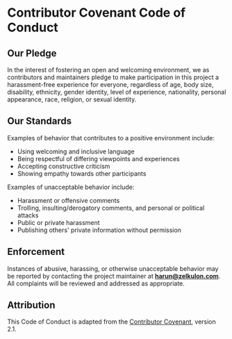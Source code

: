 # Contributor Covenant Code of Conduct

## Our Pledge
In the interest of fostering an open and welcoming environment, we as contributors and maintainers pledge to make participation in this project a harassment-free experience for everyone, regardless of age, body size, disability, ethnicity, gender identity, level of experience, nationality, personal appearance, race, religion, or sexual identity.

## Our Standards
Examples of behavior that contributes to a positive environment include:
- Using welcoming and inclusive language
- Being respectful of differing viewpoints and experiences
- Accepting constructive criticism
- Showing empathy towards other participants

Examples of unacceptable behavior include:
- Harassment or offensive comments
- Trolling, insulting/derogatory comments, and personal or political attacks
- Public or private harassment
- Publishing others' private information without permission

## Enforcement
Instances of abusive, harassing, or otherwise unacceptable behavior may be reported by contacting the project maintainer at **harun@zelkulon.com**.  
All complaints will be reviewed and addressed as appropriate.

## Attribution
This Code of Conduct is adapted from the [Contributor Covenant](https://www.contributor-covenant.org), version 2.1.

